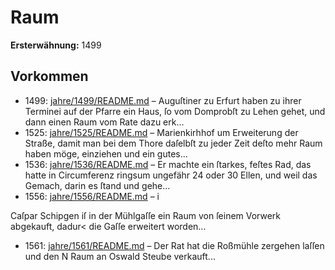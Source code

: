# Raum

**Ersterwähnung:** 1499

## Vorkommen
- 1499: [jahre/1499/README.md](../jahre/1499/README.md) – Auguſtiner
zu Erfurt haben zu ihrer Terminei auf der Pfarre ein
Haus, ſo vom Domprobſt zu Lehen gehet, und dann
einen Raum vom Rate dazu erk...
- 1525: [jahre/1525/README.md](../jahre/1525/README.md) – Marienkirhhof um Erweiterung der
Straße, damit man bei dem Thore daſelbſt zu jeder Zeit
deſto mehr Raum haben möge, einziehen und ein gutes...
- 1536: [jahre/1536/README.md](../jahre/1536/README.md) – Er machte ein ſtarkes, feſtes Rad,
das hatte in Circumferenz ringsum ungefähr 24 oder
30 Ellen, und weil das Gemach, darin es ſtand und
gehe...
- 1556: [jahre/1556/README.md](../jahre/1556/README.md) – i

Caſpar Schipgen iſ in der Mühlgaſſe ein Raum von
ſeinem Vorwerk abgekauft, dadur< die Gaſſe erweitert
worden...
- 1561: [jahre/1561/README.md](../jahre/1561/README.md) – Der Rat hat die Roßmühle zergehen laſſen und den N
Raum an Oswald Steube verkauft...
